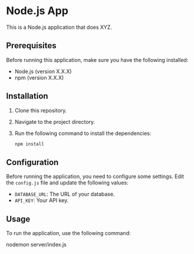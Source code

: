 # Node.js App

This is a Node.js application that does XYZ.

## Prerequisites

Before running this application, make sure you have the following installed:

- Node.js (version X.X.X)
- npm (version X.X.X)

## Installation

1. Clone this repository.
2. Navigate to the project directory.
3. Run the following command to install the dependencies:

   ```bash
   npm install
   ```

## Configuration

Before running the application, you need to configure some settings. Edit the `config.js` file and update the following values:

- `DATABASE_URL`: The URL of your database.
- `API_KEY`: Your API key.

## Usage

To run the application, use the following command:

nodemon server/index.js
